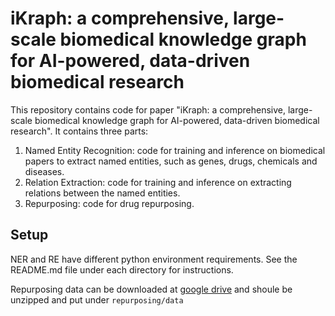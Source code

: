 # iKraph: a comprehensive, large-scale biomedical knowledge graph for AI-powered, data-driven biomedical research

This repository contains code for paper "iKraph: a comprehensive, large-scale biomedical knowledge graph for AI-powered, data-driven biomedical research". It contains three parts:
1. Named Entity Recognition: code for training and inference on biomedical papers to extract named entities, such as genes, drugs, chemicals and diseases.
2. Relation Extraction: code for training and inference on extracting relations between the named entities.
3. Repurposing: code for drug repurposing.

## Setup

NER and RE have different python environment requirements. See the README.md file under each directory for instructions.

Repurposing data can be downloaded at [google drive](https://drive.google.com/file/d/10qjEsPc0G1i_nMgIwmn3iJdrszATBYGq/view?usp=sharing) and shoule be unzipped and put under `repurposing/data`
